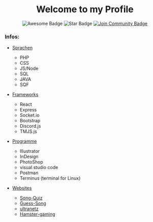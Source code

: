 <h1 align="center">Welcome to my Profile</h1>
<div align="center">
<img src="https://cdn.rawgit.com/sindresorhus/awesome/d7305f38d29fed78fa85652e3a63e154dd8e8829/media/badge.svg" alt="Awesome Badge"/>
<img src="https://img.shields.io/static/v1?label=%F0%9F%8C%9F&message=If%20Useful&style=style=flat&color=BC4E99" alt="Star Badge"/>
<a href="https://discord.gg/yJscwNSEXQ"><img src="https://img.shields.io/discord/843773190609174539.svg?style=flat&label=Join%20Community&color=7289DA" alt="Join Community Badge"/></a>
</div>

### Infos:
  - [Sprachen](#Sprachen)
      - PHP
      - CSS
      - JS/Node
      - SQL
      - JAVA
      - SQF
      
- [Frameworks](#Frameworks)
   - React
   - Express
   - Socket.io
   - Bootstrap
   - Discord.js
   - TMJS.js
   
 - [Programme](#Programme)
   - Illustrator 
   - InDesign
   - PhotoShop
   - visual studio code
   - Postman
   - Terminus (terminal for Linux)
   
      
- [Websites](#Websites)
  - [Song-Quiz](https://song-quiz.de) 
  - [Guess-Song](https://guess-song.com) 
  - [ultranetz](https://ultranetz.com)
  - [Hamster-gaming](https://hamster-gaming.com) 

